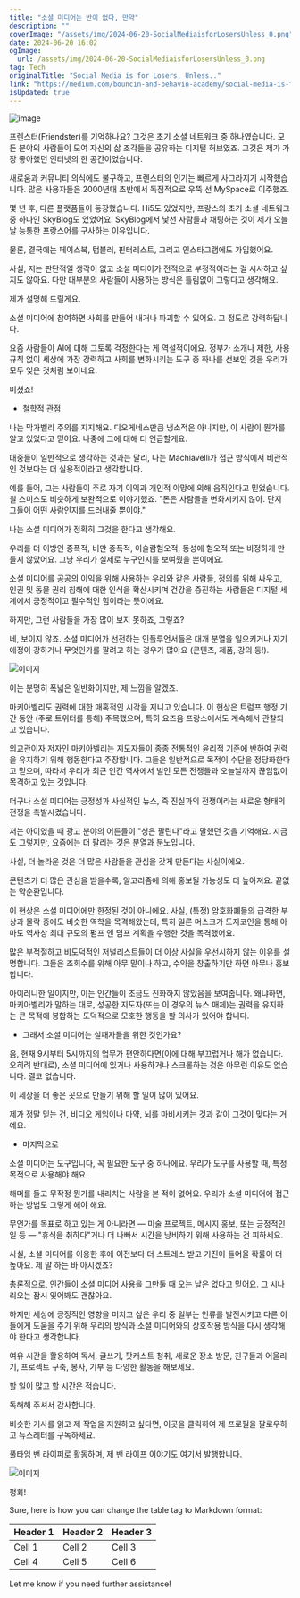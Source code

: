```yaml
---
title: "소셜 미디어는 반이 없다, 만약"
description: ""
coverImage: "/assets/img/2024-06-20-SocialMediaisforLosersUnless_0.png"
date: 2024-06-20 16:02
ogImage: 
  url: /assets/img/2024-06-20-SocialMediaisforLosersUnless_0.png
tag: Tech
originalTitle: "Social Media is for Losers, Unless.."
link: "https://medium.com/bouncin-and-behavin-academy/social-media-is-for-losers-unless-a0abe336bdaf"
isUpdated: true
---
```






![image](/assets/img/2024-06-20-SocialMediaisforLosersUnless_0.png)

프렌스터(Friendster)를 기억하나요? 그것은 초기 소셜 네트워크 중 하나였습니다. 모든 분야의 사람들이 모여 자신의 삶 조각들을 공유하는 디지털 허브였죠. 그것은 제가 가장 좋아했던 인터넷의 한 공간이었습니다.

새로움과 커뮤니티 의식에도 불구하고, 프렌스터의 인기는 빠르게 사그라지기 시작했습니다. 많은 사용자들은 2000년대 초반에서 독점적으로 우뚝 선 MySpace로 이주했죠.

몇 년 후, 다른 플랫폼들이 등장했습니다. Hi5도 있었지만, 프랑스의 초기 소셜 네트워크 중 하나인 SkyBlog도 있었어요. SkyBlog에서 낯선 사람들과 채팅하는 것이 제가 오늘 날 능통한 프랑스어를 구사하는 이유입니다.

<div class="content-ad"></div>

물론, 결국에는 페이스북, 텀블러, 핀터레스트, 그리고 인스타그램에도 가입했어요.

사실, 저는 판단적일 생각이 없고 소셜 미디어가 전적으로 부정적이라는 걸 시사하고 싶지도 않아요. 다만 대부분의 사람들이 사용하는 방식은 틀림없이 그렇다고 생각해요.

제가 설명해 드릴게요.

소셜 미디어에 참여하면 사회를 만들어 내거나 파괴할 수 있어요. 그 정도로 강력하답니다.

<div class="content-ad"></div>

요즘 사람들이 AI에 대해 그토록 걱정한다는 게 역설적이에요. 정부가 소개나 제한, 사용 규칙 없이 세상에 가장 강력하고 사회를 변화시키는 도구 중 하나를 선보인 것을 우리가 모두 잊은 것처럼 보이네요.

미쳤죠!

- 철학적 관점

나는 막가벨리 주의를 지지해요. 디오게네스만큼 냉소적은 아니지만, 이 사람이 뭔가를 알고 있었다고 믿어요. 나중에 그에 대해 더 언급할게요.

<div class="content-ad"></div>

대중들이 일반적으로 생각하는 것과는 달리, 나는 Machiavelli가 접근 방식에서 비관적인 것보다는 더 실용적이라고 생각합니다.

예를 들어, 그는 사람들이 주로 자기 이익과 개인적 야망에 의해 움직인다고 믿었습니다. 윌 스미스도 비슷하게 보완적으로 이야기했죠. "돈은 사람들을 변화시키지 않아. 단지 그들이 어떤 사람인지를 드러내줄 뿐이야."

나는 소셜 미디어가 정확히 그것을 한다고 생각해요.

우리를 더 이방인 증폭적, 비만 증폭적, 이슬람혐오적, 동성애 혐오적 또는 비정하게 만들지 않았어요. 그냥 우리가 실제로 누구인지를 보여줬을 뿐이에요.

<div class="content-ad"></div>

소셜 미디어를 공공의 이익을 위해 사용하는 우리와 같은 사람들, 정의를 위해 싸우고, 인권 및 동물 권리 침해에 대한 인식을 확산시키며 건강을 증진하는 사람들은 디지털 세계에서 긍정적이고 필수적인 힘이라는 뜻이에요.

하지만, 그런 사람들을 가장 많이 보지 못하죠, 그렇죠?

네, 보이지 않죠. 소셜 미디어가 선전하는 인플루언서들은 대개 분열을 일으키거나 자기 애정이 강하거나 무엇인가를 팔려고 하는 경우가 많아요 (콘텐츠, 제품, 강의 등!).

![이미지](/assets/img/2024-06-20-SocialMediaisforLosersUnless_1.png)

<div class="content-ad"></div>

이는 분명히 폭넓은 일반화이지만, 제 느낌을 알겠죠.

마키아벨리도 권력에 대한 매혹적인 시각을 지니고 있습니다. 이 현상은 트럼프 행정 기간 동안 (주로 트위터를 통해) 주목했으며, 특히 요즈음 프랑스에서도 계속해서 관찰되고 있습니다.

외교관이자 저자인 마키아벨리는 지도자들이 종종 전통적인 윤리적 기준에 반하여 권력을 유지하기 위해 행동한다고 주장합니다. 그들은 일반적으로 목적이 수단을 정당화한다고 믿으며, 따라서 우리가 최근 인간 역사에서 벌인 모든 전쟁들과 오늘날까지 끊임없이 목격하고 있는 것입니다.

더구나 소셜 미디어는 긍정성과 사실적인 뉴스, 즉 진실과의 전쟁이라는 새로운 형태의 전쟁을 촉발시켰습니다.

<div class="content-ad"></div>

저는 아이였을 때 광고 분야의 어른들이 "성은 팔린다"라고 말했던 것을 기억해요. 지금도 그렇지만, 요즘에는 더 팔리는 것은 분열과 분노입니다.

사실, 더 놀라운 것은 더 많은 사람들을 관심을 갖게 만든다는 사실이에요.

콘텐츠가 더 많은 관심을 받을수록, 알고리즘에 의해 홍보될 가능성도 더 높아져요. 끝없는 악순환입니다.

이 현상은 소셜 미디어에만 한정된 것이 아니에요. 사실, (특정) 암호화폐들의 급격한 부상과 몰락 중에도 비슷한 역학을 목격해왔는데, 특히 일론 머스크가 도지코인을 통해 아마도 역사상 최대 규모의 펌프 앤 덤프 계획을 수행한 것을 목격했어요.

<div class="content-ad"></div>

많은 부적절하고 비도덕적인 저널리스트들이 더 이상 사실을 우선시하지 않는 이유를 설명합니다. 그들은 조회수를 위해 아무 말이나 하고, 수익을 창출하기만 하면 아무나 홍보합니다.

아이러니한 일이지만, 이는 인간들이 조금도 진화하지 않았음을 보여줍니다. 왜냐하면, 마키아벨리가 말하는 대로, 성공한 지도자(또는 이 경우의 뉴스 매체)는 권력을 유지하는 큰 목적에 봉합하는 도덕적으로 모호한 행동을 할 의사가 있어야 합니다.

- 그래서 소셜 미디어는 실패자들을 위한 것인가요?

음, 현재 9시부터 5시까지의 업무가 편안하다면(이에 대해 부끄럽거나 해가 없습니다. 오히려 반대로), 소셜 미디어에 있거나 사용하거나 스크롤하는 것은 아무런 이유도 없습니다. 결코 없습니다.

<div class="content-ad"></div>

이 세상을 더 좋은 곳으로 만들기 위해 할 일이 많이 있어요.

제가 정말 믿는 건, 비디오 게임이나 마약, 뇌를 마비시키는 것과 같이 그것이 맞다는 거예요.

- 마지막으로

소셜 미디어는 도구입니다, 꼭 필요한 도구 중 하나에요. 우리가 도구를 사용할 때, 특정 목적으로 사용해야 해요.

<div class="content-ad"></div>

해머를 들고 무작정 뭔가를 내리치는 사람을 본 적이 없어요. 우리가 소셜 미디어에 접근하는 방법도 그렇게 해야 해요.

무언가를 목표로 하고 있는 게 아니라면 — 미술 프로젝트, 메시지 홍보, 또는 긍정적인 일 등 — "휴식을 취하다"거나 더 나빠서 시간을 낭비하기 위해 사용하는 건 피하세요.

사실, 소셜 미디어를 이용한 후에 이전보다 더 스트레스 받고 기진이 들어올 확률이 더 높아요. 제 말 하는 바 아시겠죠?

총론적으로, 인간들이 소셜 미디어 사용을 그만둘 때 오는 날은 없다고 믿어요. 그 시나리오는 잠시 잊어봐도 괜찮아요.

<div class="content-ad"></div>

하지만 세상에 긍정적인 영향을 미치고 싶은 우리 중 일부는 인류를 발전시키고 다른 이들에게 도움을 주기 위해 우리의 방식과 소셜 미디어와의 상호작용 방식을 다시 생각해야 한다고 생각합니다.

여유 시간을 활용하여 독서, 글쓰기, 팟캐스트 청취, 새로운 장소 방문, 친구들과 어울리기, 프로젝트 구축, 봉사, 기부 등 다양한 활동을 해보세요.

할 일이 많고 할 시간은 적습니다.

독해해 주셔서 감사합니다.

<div class="content-ad"></div>

비슷한 기사를 읽고 제 작업을 지원하고 싶다면, 이곳을 클릭하여 제 프로필을 팔로우하고 뉴스레터를 구독하세요.

풀타임 밴 라이퍼로 활동하며, 제 밴 라이프 이야기도 여기서 발행합니다.

![이미지](/assets/img/2024-06-20-SocialMediaisforLosersUnless_2.png)

평화!

<div class="content-ad"></div>

Sure, here is how you can change the table tag to Markdown format:


| Header 1 | Header 2 | Header 3 |
| -------- | -------- | -------- |
| Cell 1   | Cell 2   | Cell 3   |
| Cell 4   | Cell 5   | Cell 6   |


Let me know if you need further assistance!